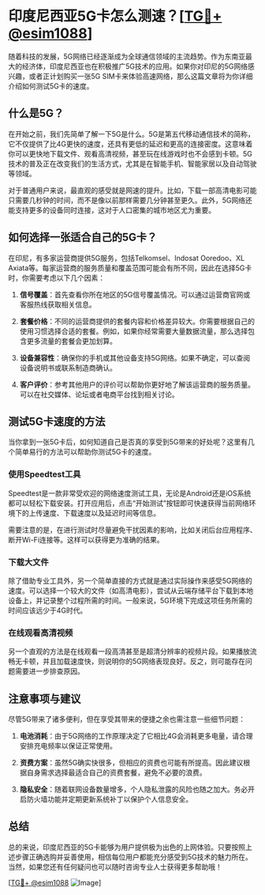 # 印度尼西亚5G卡怎么测速？[[TG💪+ @esim1088](https://t.me/s/esim1088)]

随着科技的发展，5G网络已经逐渐成为全球通信领域的主流趋势。作为东南亚最大的经济体，印度尼西亚也在积极推广5G技术的应用。如果你对印尼的5G网络感兴趣，或者正计划购买一张5G SIM卡来体验高速网络，那么这篇文章将为你详细介绍如何测试5G卡的速度。

## 什么是5G？

在开始之前，我们先简单了解一下5G是什么。5G是第五代移动通信技术的简称，它不仅提供了比4G更快的速度，还具有更低的延迟和更高的连接密度。这意味着你可以更快地下载文件、观看高清视频，甚至玩在线游戏时也不会感到卡顿。5G技术的普及正在改变我们的生活方式，尤其是在智能手机、智能家居以及自动驾驶等领域。

对于普通用户来说，最直观的感受就是网速的提升。比如，下载一部高清电影可能只需要几秒钟的时间，而不是像以前那样需要几分钟甚至更久。此外，5G网络还能支持更多的设备同时连接，这对于人口密集的城市地区尤为重要。

## 如何选择一张适合自己的5G卡？

在印尼，有多家运营商提供5G服务，包括Telkomsel、Indosat Ooredoo、XL Axiata等。每家运营商的服务质量和覆盖范围可能会有所不同，因此在选择5G卡时，你需要考虑以下几个因素：

1. **信号覆盖**：首先查看你所在地区的5G信号覆盖情况。可以通过运营商官网或客服热线获取相关信息。
   
2. **套餐价格**：不同的运营商提供的套餐内容和价格差异较大。你需要根据自己的使用习惯选择合适的套餐。例如，如果你经常需要大量数据流量，那么选择包含更多流量的套餐会更加划算。

3. **设备兼容性**：确保你的手机或其他设备支持5G网络。如果不确定，可以查阅设备说明书或联系制造商确认。

4. **客户评价**：参考其他用户的评价可以帮助你更好地了解该运营商的服务质量。可以在社交媒体、论坛或者电商平台找到相关讨论。

## 测试5G卡速度的方法

当你拿到一张5G卡后，如何知道自己是否真的享受到5G带来的好处呢？这里有几个简单易行的方法可以帮助你测试5G卡的速度。

### 使用Speedtest工具

Speedtest是一款非常受欢迎的网络速度测试工具，无论是Android还是iOS系统都可以轻松下载安装。打开应用后，点击“开始测试”按钮即可快速获得当前网络环境下的上传速度、下载速度以及延迟时间等信息。

需要注意的是，在进行测试时尽量避免干扰因素的影响，比如关闭后台应用程序、断开Wi-Fi连接等。这样可以获得更为准确的结果。

### 下载大文件

除了借助专业工具外，另一个简单直接的方式就是通过实际操作来感受5G网络的速度。可以选择一个较大的文件（如高清电影），尝试从云端存储平台下载到本地设备上，并记录整个过程所需的时间。一般来说，5G环境下完成这项任务所需的时间应该远少于4G时代。

### 在线观看高清视频

另一个直观的方法是在线观看一段高清甚至是超清分辨率的视频片段。如果播放流畅无卡顿，并且加载速度快，则说明你的5G网络表现良好。反之，则可能存在问题需要进一步排查原因。

## 注意事项与建议

尽管5G带来了诸多便利，但在享受其带来的便捷之余也需注意一些细节问题：

1. **电池消耗**：由于5G网络的工作原理决定了它相比4G会消耗更多电量，请合理安排充电频率以保证正常使用。

2. **资费方案**：虽然5G确实快很多，但相应的资费也可能有所提高。因此建议根据自身需求选择最适合自己的资费套餐，避免不必要的浪费。

3. **隐私安全**：随着联网设备数量增多，个人隐私泄露的风险也随之加大。务必开启防火墙功能并定期更新系统补丁以保护个人信息安全。

## 总结

总的来说，印度尼西亚的5G卡能够为用户提供极为出色的上网体验。只要按照上述步骤正确选购并妥善使用，相信每位用户都能充分感受到5G技术的魅力所在。当然，如果您还有任何疑问也可以随时咨询专业人士获得更多帮助哦！

[[TG💪+ @esim1088](https://t.me/s/esim1088) ![Image](https://i.postimg.cc/4NQfJmqS/Snipaste-2025-05-13-00-14-12.png)]